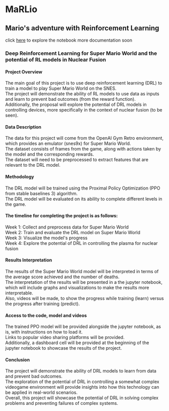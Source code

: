 # MaRLio
## Mario's adventure with Reinforcement Learning

click [here](marlio.ipynb) to explore the notebook
more documentation soon

### Deep Reinforcement Learning for Super Mario World and the potential of RL models in Nuclear Fusion

#### Project Overview
The main goal of this project is to use deep reinforcement learning (DRL) to train a model to play Super Mario World on the SNES.  
The project will demonstrate the ability of RL models to use data as inputs and learn to prevent bad outcomes (from the reward function).  
Additionally, the proposal will explore the potential of DRL models in controlling devices, more specifically in the context of nuclear fusion (to be seen).  

#### Data Description
The data for this project will come from the OpenAI Gym Retro environment, which provides an emulator (snes9x) for Super Mario World.  
The dataset consists of frames from the game, along with actions taken by the model and the corresponding rewards.  
The dataset will need to be preprocessed to extract features that are relevant to the DRL model.  

#### Methodology
The DRL model will be trained using the Proximal Policy Optimization (PPO from stable baselines 3) algorithm.  
The DRL model will be evaluated on its ability to complete different levels in the game.  

#### The timeline for completing the project is as follows:
Week 1: Collect and preprocess data for Super Mario World  
Week 2: Train and evaluate the DRL model on Super Mario World  
Week 3: Visualize the model's progress  
Week 4: Explore the potential of DRL in controlling the plasma for nuclear fusion  

#### Results Interpretation
The results of the Super Mario World model will be interpreted in terms of the average score achieved and the number of deaths.  
The interpretation of the results will be presented in a the jupyter notebook, which will include graphs and visualizations to make the results more interpretable.  
Also, videos will be made, to show the progress while training (learn) versus the progress after training (predict).  

#### Access to the code, model and videos
The trained PPO model will be provided alongside the jupyter notebook, as is, with instructions on how to load it.  
Links to popular video sharing platforms will be provided.  
Additionally, a dashboard cell will be provided at the beginning of the jupyter notebook to showcase the results of the project.  

#### Conclusion
The project will demonstrate the ability of DRL models to learn from data and prevent bad outcomes.  
The exploration of the potential of DRL in controlling a somewhat complex videogame environment will provide insights into how this technology can be applied in real-world scenarios.  
Overall, this project will showcase the potential of DRL in solving complex problems and preventing failures of complex systems.  
